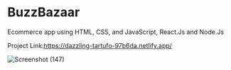 # BuzzBazaar

Ecommerce app using HTML, CSS, and JavaScript, React.Js and Node.Js

Project Link:https://dazzling-tartufo-97b6da.netlify.app/

![Screenshot (147)](https://github.com/user-attachments/assets/debfede1-1d0c-43b0-89a2-ca5b711c8b11)
